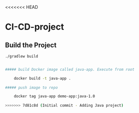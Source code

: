 <<<<<<< HEAD
# CI-CD-project

## Build the Project
```sh
./gradlew build


##### build Docker image called java-app. Execute from root

    docker build -t java-app .
    
##### push image to repo 

    docker tag java-app demo-app:java-1.0
    
>>>>>>> 7d81c8d (Initial commit - Adding Java project)
